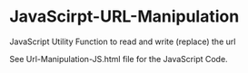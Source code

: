 # JavaScirpt-URL-Manipulation
JavaScript Utility Function to read and write (replace) the url


See Url-Manipulation-JS.html file for the JavaScript Code.
